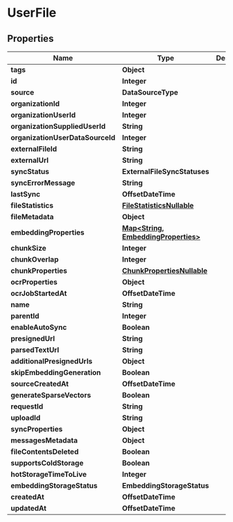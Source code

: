 

# UserFile


## Properties

| Name | Type | Description | Notes |
|------------ | ------------- | ------------- | -------------|
|**tags** | **Object** |  |  |
|**id** | **Integer** |  |  |
|**source** | **DataSourceType** |  |  |
|**organizationId** | **Integer** |  |  |
|**organizationUserId** | **Integer** |  |  |
|**organizationSuppliedUserId** | **String** |  |  |
|**organizationUserDataSourceId** | **Integer** |  |  |
|**externalFileId** | **String** |  |  |
|**externalUrl** | **String** |  |  |
|**syncStatus** | **ExternalFileSyncStatuses** |  |  |
|**syncErrorMessage** | **String** |  |  |
|**lastSync** | **OffsetDateTime** |  |  |
|**fileStatistics** | [**FileStatisticsNullable**](FileStatisticsNullable.md) |  |  |
|**fileMetadata** | **Object** |  |  |
|**embeddingProperties** | [**Map&lt;String, EmbeddingProperties&gt;**](EmbeddingProperties.md) |  |  |
|**chunkSize** | **Integer** |  |  |
|**chunkOverlap** | **Integer** |  |  |
|**chunkProperties** | [**ChunkPropertiesNullable**](ChunkPropertiesNullable.md) |  |  |
|**ocrProperties** | **Object** |  |  |
|**ocrJobStartedAt** | **OffsetDateTime** |  |  |
|**name** | **String** |  |  |
|**parentId** | **Integer** |  |  |
|**enableAutoSync** | **Boolean** |  |  |
|**presignedUrl** | **String** |  |  |
|**parsedTextUrl** | **String** |  |  |
|**additionalPresignedUrls** | **Object** |  |  |
|**skipEmbeddingGeneration** | **Boolean** |  |  |
|**sourceCreatedAt** | **OffsetDateTime** |  |  |
|**generateSparseVectors** | **Boolean** |  |  |
|**requestId** | **String** |  |  |
|**uploadId** | **String** |  |  |
|**syncProperties** | **Object** |  |  |
|**messagesMetadata** | **Object** |  |  |
|**fileContentsDeleted** | **Boolean** |  |  |
|**supportsColdStorage** | **Boolean** |  |  |
|**hotStorageTimeToLive** | **Integer** |  |  |
|**embeddingStorageStatus** | **EmbeddingStorageStatus** |  |  |
|**createdAt** | **OffsetDateTime** |  |  |
|**updatedAt** | **OffsetDateTime** |  |  |



